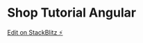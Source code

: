 # Shop Tutorial Angular

[Edit on StackBlitz ⚡️](https://stackblitz.com/edit/angular-ggdrnv-qwqw3x)
